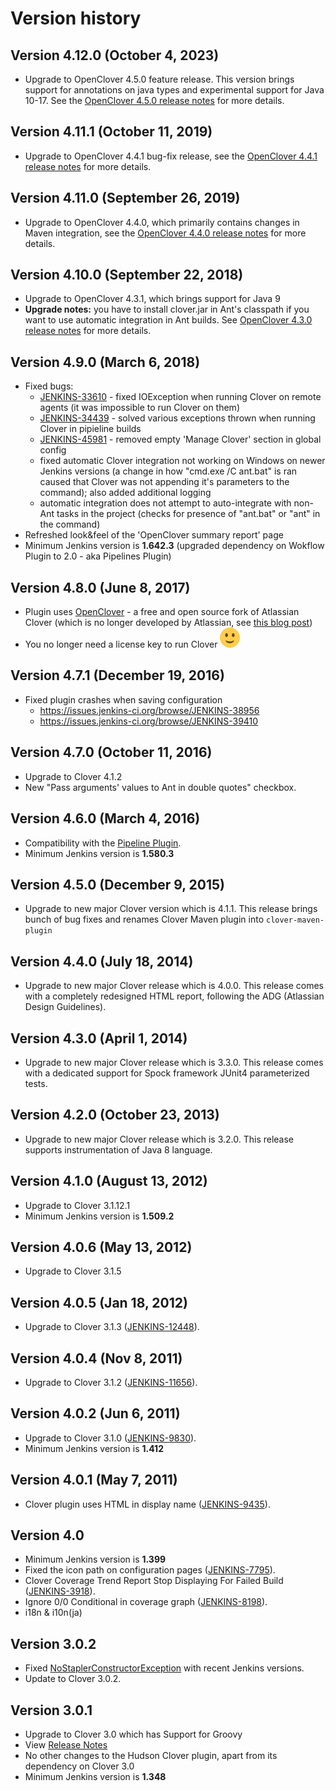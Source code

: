 # Version history

## Version 4.12.0 (October 4, 2023)

- Upgrade to OpenClover 4.5.0 feature release. This version brings support for annotations on java types
  and experimental support for Java 10-17. See the [OpenClover 4.5.0 release notes](http://openclover.org/doc/openclover-4.5.0-release-notes.html)
  for more details.

## Version 4.11.1 (October 11, 2019)

-   Upgrade to OpenClover 4.4.1 bug-fix release, see the [OpenClover 4.4.1 release notes](http://openclover.org/doc/openclover-4.4.1-release-notes.html)
    for more details.

## Version 4.11.0 (September 26, 2019)

-   Upgrade to OpenClover 4.4.0, which primarily contains changes in
    Maven integration, see the [OpenClover 4.4.0 release notes](http://openclover.org/doc/openclover-4.4.0-release-notes.html)
    for more details.

## Version 4.10.0 (September 22, 2018)

-   Upgrade to OpenClover 4.3.1, which brings support for Java 9
-   **Upgrade notes:** you have to install clover.jar in Ant's classpath
    if you want to use automatic integration in Ant builds.
    See [OpenClover 4.3.0 release notes](http://openclover.org/doc/openclover-4.3.0-release-notes.html) for
    more details.

## Version 4.9.0 (March 6, 2018)

-   Fixed bugs:
    -   [JENKINS-33610](https://issues.jenkins-ci.org/browse/JENKINS-33610) -
        fixed IOException when running Clover on remote agents (it was
        impossible to run Clover on them)
    -   [JENKINS-34439](https://issues.jenkins-ci.org/browse/JENKINS-34439) -
        solved various exceptions thrown when running Clover in
        pipieline builds
    -   [JENKINS-45981](https://issues.jenkins-ci.org/browse/JENKINS-45981) -
        removed empty 'Manage Clover' section in global config
    -   fixed automatic Clover integration not working on Windows on
        newer Jenkins versions (a change in how "cmd.exe /C ant.bat" is
        ran caused that Clover was not appending it's parameters to the
        command); also added additional logging
    -   automatic integration does not attempt to auto-integrate with
        non-Ant tasks in the project (checks for presence of "ant.bat"
        or "ant" in the command)
-   Refreshed look&feel of the 'OpenClover summary report' page
-   Minimum Jenkins version is **1.642.3** (upgraded dependency on
    Wokflow Plugin to 2.0 - aka Pipelines Plugin)

## Version 4.8.0 (June 8, 2017)

-   Plugin uses [OpenClover](http://openclover.org/) - a free and open
    source fork of Atlassian Clover (which is no longer developed by
    Atlassian, see [this blog
    post](https://www.atlassian.com/blog/announcements/atlassian-clover-open-source))
-   You no longer need a license key to run
    Clover ![(smile)](docs/images/smile.svg)

## Version 4.7.1 (December 19, 2016)

-   Fixed plugin crashes when saving configuration
    -   <https://issues.jenkins-ci.org/browse/JENKINS-38956>
    -   <https://issues.jenkins-ci.org/browse/JENKINS-39410>

## Version 4.7.0 (October 11, 2016)

-   Upgrade to Clover 4.1.2
-   New "Pass arguments' values to Ant in double quotes" checkbox.

## Version 4.6.0 (March 4, 2016)

-   Compatibility with the [Pipeline Plugin](https://www.jenkins.io/doc/book/pipeline/).
-   Minimum Jenkins version is **1.580.3**

## Version 4.5.0 (December 9, 2015)

-   Upgrade to new major Clover version which is 4.1.1. This release
    brings bunch of bug fixes and renames Clover Maven plugin
    into `clover-maven-plugin`

## Version 4.4.0 (July 18, 2014)

-   Upgrade to new major Clover release which is 4.0.0. This release
    comes with a completely redesigned HTML report, following the ADG
    (Atlassian Design Guidelines).

## Version 4.3.0 (April 1, 2014)

-   Upgrade to new major Clover release which is 3.3.0. This release
    comes with a dedicated support for Spock framework JUnit4
    parameterized tests.

## Version 4.2.0 (October 23, 2013)

-   Upgrade to new major Clover release which is 3.2.0. This release
    supports instrumentation of Java 8 language.

## Version 4.1.0 (August 13, 2012)

-   Upgrade to Clover 3.1.12.1
-   Minimum Jenkins version is **1.509.2**

## Version 4.0.6 (May 13, 2012)

-   Upgrade to Clover 3.1.5

## Version 4.0.5 (Jan 18, 2012)

-   Upgrade to Clover 3.1.3
    ([JENKINS-12448](https://issues.jenkins-ci.org/browse/JENKINS-12448)).

## Version 4.0.4 (Nov 8, 2011)

-   Upgrade to Clover 3.1.2
    ([JENKINS-11656](https://issues.jenkins-ci.org/browse/JENKINS-11656)).

## Version 4.0.2 (Jun 6, 2011)

-   Upgrade to Clover 3.1.0
    ([JENKINS-9830](https://issues.jenkins-ci.org/browse/JENKINS-9830)).
-   Minimum Jenkins version is **1.412**

## Version 4.0.1 (May 7, 2011)

-   Clover plugin uses HTML in display name
    ([JENKINS-9435](https://issues.jenkins-ci.org/browse/JENKINS-9435)).

## Version 4.0

-   Minimum Jenkins version is **1.399**
-   Fixed the icon path on configuration pages
    ([JENKINS-7795](https://issues.jenkins-ci.org/browse/JENKINS-7795)).
-   Clover Coverage Trend Report Stop Displaying For Failed Build
    ([JENKINS-3918](https://issues.jenkins-ci.org/browse/JENKINS-3918)).
-   Ignore 0/0 Conditional in coverage graph
    ([JENKINS-8198](https://issues.jenkins-ci.org/browse/JENKINS-8198)).
-   i18n & i10n(ja)

## Version 3.0.2

-   Fixed [NoStaplerConstructorException](http://issues.jenkins-ci.org/browse/JENKINS-6769) with recent Jenkins versions.
-   Update to Clover 3.0.2.

## Version 3.0.1

-   Upgrade to Clover 3.0 which has Support for Groovy
-   View [Release Notes](http://confluence.atlassian.com/display/CLOVER/Clover+3.0+Release+Notes)
-   No other changes to the Hudson Clover plugin, apart from its dependency on Clover 3.0
-   Minimum Jenkins version is **1.348**

